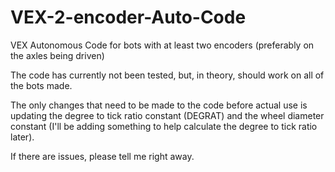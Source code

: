 # VEX-2-encoder-Auto-Code

VEX Autonomous Code for bots with at least two encoders (preferably on the axles being driven)

The code has currently not been tested, but, in theory, should work on all of the bots made.

The only changes that need to be made to the code before actual use is updating the degree to tick ratio constant (DEGRAT) 
and the wheel diameter constant (I'll be adding something to help calculate the degree to tick ratio later).

If there are issues, please tell me right away.
